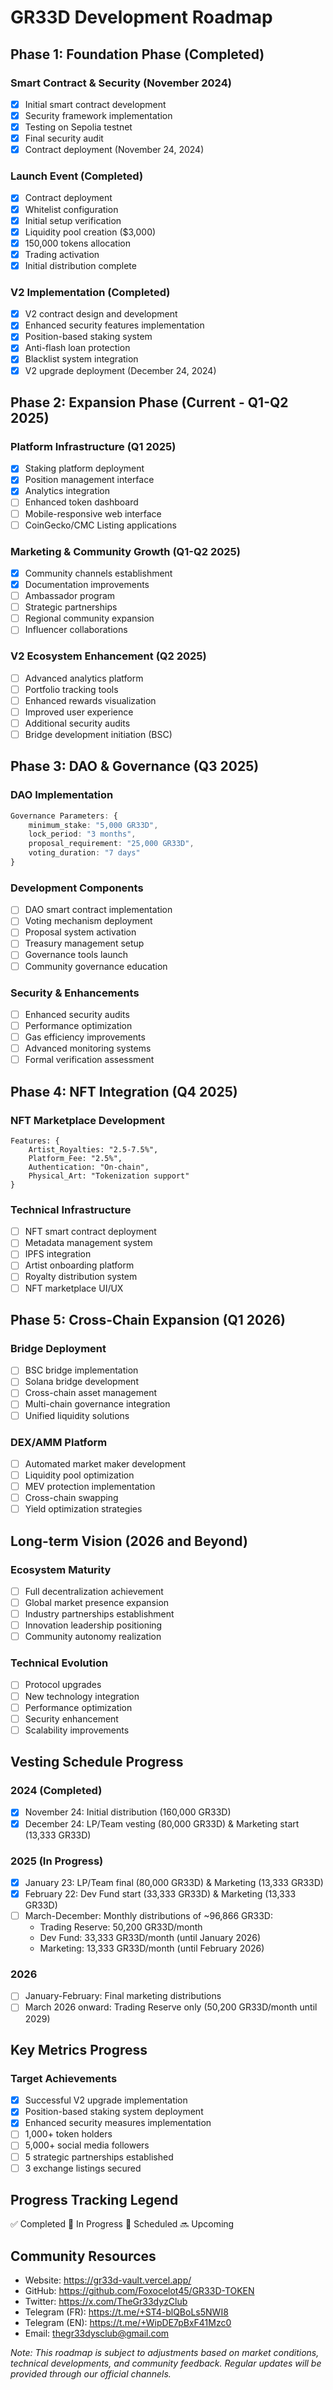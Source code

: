 # GR33D Development Roadmap

## Phase 1: Foundation Phase (Completed)

### Smart Contract & Security (November 2024)
- [x] Initial smart contract development
- [x] Security framework implementation
- [x] Testing on Sepolia testnet
- [x] Final security audit
- [x] Contract deployment (November 24, 2024)

### Launch Event (Completed)
- [x] Contract deployment
- [x] Whitelist configuration
- [x] Initial setup verification
- [x] Liquidity pool creation ($3,000)
- [x] 150,000 tokens allocation
- [x] Trading activation
- [x] Initial distribution complete

### V2 Implementation (Completed)
- [x] V2 contract design and development
- [x] Enhanced security features implementation
- [x] Position-based staking system
- [x] Anti-flash loan protection
- [x] Blacklist system integration
- [x] V2 upgrade deployment (December 24, 2024)

## Phase 2: Expansion Phase (Current - Q1-Q2 2025)

### Platform Infrastructure (Q1 2025)
- [x] Staking platform deployment
- [x] Position management interface
- [x] Analytics integration
- [ ] Enhanced token dashboard
- [ ] Mobile-responsive web interface
- [ ] CoinGecko/CMC Listing applications

### Marketing & Community Growth (Q1-Q2 2025)
- [x] Community channels establishment
- [x] Documentation improvements
- [ ] Ambassador program
- [ ] Strategic partnerships
- [ ] Regional community expansion
- [ ] Influencer collaborations

### V2 Ecosystem Enhancement (Q2 2025)
- [ ] Advanced analytics platform
- [ ] Portfolio tracking tools
- [ ] Enhanced rewards visualization
- [ ] Improved user experience
- [ ] Additional security audits
- [ ] Bridge development initiation (BSC)

## Phase 3: DAO & Governance (Q3 2025)

### DAO Implementation
```typescript
Governance Parameters: {
    minimum_stake: "5,000 GR33D",
    lock_period: "3 months",
    proposal_requirement: "25,000 GR33D",
    voting_duration: "7 days"
}
```

### Development Components
- [ ] DAO smart contract implementation
- [ ] Voting mechanism deployment
- [ ] Proposal system activation
- [ ] Treasury management setup
- [ ] Governance tools launch
- [ ] Community governance education

### Security & Enhancements
- [ ] Enhanced security audits
- [ ] Performance optimization
- [ ] Gas efficiency improvements
- [ ] Advanced monitoring systems
- [ ] Formal verification assessment

## Phase 4: NFT Integration (Q4 2025)

### NFT Marketplace Development
```solidity
Features: {
    Artist_Royalties: "2.5-7.5%",
    Platform_Fee: "2.5%",
    Authentication: "On-chain",
    Physical_Art: "Tokenization support"
}
```

### Technical Infrastructure
- [ ] NFT smart contract deployment
- [ ] Metadata management system
- [ ] IPFS integration
- [ ] Artist onboarding platform
- [ ] Royalty distribution system
- [ ] NFT marketplace UI/UX

## Phase 5: Cross-Chain Expansion (Q1 2026)

### Bridge Deployment
- [ ] BSC bridge implementation
- [ ] Solana bridge development
- [ ] Cross-chain asset management
- [ ] Multi-chain governance integration
- [ ] Unified liquidity solutions

### DEX/AMM Platform
- [ ] Automated market maker development
- [ ] Liquidity pool optimization
- [ ] MEV protection implementation
- [ ] Cross-chain swapping
- [ ] Yield optimization strategies

## Long-term Vision (2026 and Beyond)

### Ecosystem Maturity
- [ ] Full decentralization achievement
- [ ] Global market presence expansion
- [ ] Industry partnerships establishment
- [ ] Innovation leadership positioning
- [ ] Community autonomy realization

### Technical Evolution
- [ ] Protocol upgrades
- [ ] New technology integration
- [ ] Performance optimization
- [ ] Security enhancement
- [ ] Scalability improvements

## Vesting Schedule Progress

### 2024 (Completed)
- [x] November 24: Initial distribution (160,000 GR33D)
- [x] December 24: LP/Team vesting (80,000 GR33D) & Marketing start (13,333 GR33D)

### 2025 (In Progress)
- [x] January 23: LP/Team final (80,000 GR33D) & Marketing (13,333 GR33D)
- [x] February 22: Dev Fund start (33,333 GR33D) & Marketing (13,333 GR33D)
- [ ] March-December: Monthly distributions of ~96,866 GR33D:
  * Trading Reserve: 50,200 GR33D/month
  * Dev Fund: 33,333 GR33D/month (until January 2026)
  * Marketing: 13,333 GR33D/month (until February 2026)

### 2026
- [ ] January-February: Final marketing distributions
- [ ] March 2026 onward: Trading Reserve only (50,200 GR33D/month until 2029)

## Key Metrics Progress

### Target Achievements
- [x] Successful V2 upgrade implementation
- [x] Position-based staking system deployment
- [x] Enhanced security measures implementation
- [ ] 1,000+ token holders
- [ ] 5,000+ social media followers
- [ ] 5 strategic partnerships established
- [ ] 3 exchange listings secured

## Progress Tracking Legend
✅ Completed
🔄 In Progress
📅 Scheduled
🔜 Upcoming

## Community Resources
- Website: https://gr33d-vault.vercel.app/
- GitHub: https://github.com/Foxocelot45/GR33D-TOKEN
- Twitter: https://x.com/TheGr33dyzClub
- Telegram (FR): https://t.me/+ST4-blQBoLs5NWI8
- Telegram (EN): https://t.me/+WipDE7pBxF41Mzc0
- Email: thegr33dysclub@gmail.com

*Note: This roadmap is subject to adjustments based on market conditions, technical developments, and community feedback. Regular updates will be provided through our official channels.*
